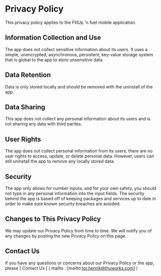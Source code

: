 # Privacy Policy
This privacy policy applies to the FillUp 'n fuel mobile application.

## Information Collection and Use
The app does not collect sensitive information about its users. It uses a simple, unencrypted, asynchronous, persistent, key-value storage system that is global to the app to store unsensitive data.

## Data Retention
Data is only stored locally and should be removed with the uninstall of the app.

## Data Sharing
This app does not collect any personal information about its users and is not sharing any data with third parites.

## User Rights
The app does not collect personal information from its users, there are no user rights to access, update, or delete personal data. However, users can still uninstall the app to remove any locally stored data.

## Security
The app only allows for number inputs, and for your own safety, you should not type in any personal information into the input fields. The security behind the app is based off of keeping packages and services up to date in order to make sure known security breaches are avioded.

## Changes to This Privacy Policy
We may update our Privacy Policy from time to time. We will notify you of any changes by posting the new Privacy Policy on this page.

## Contact Us
If you have any questions or concerns about our Privacy Policy or the app, please [ Contact Us ] ( mailto : [mailto:tor.henrik@thuworks.com] )
.
